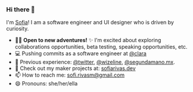 ### Hi there 👋

I'm [Sofia](https://sofiarivas.dev/)! I am a software engineer and UI designer who is driven by curiosity. 

- 🚀✨ **Open to new adventures!** ✨ I'm excited about exploring collaborations opportunities, beta testing, speaking opportunities, etc.
- :computer: Pushing commits as a software engineer at [@clara](https://clara.cc/)
- 💼 Previous experience: [@twitter](https://github.com/twitter), [@wizeline](https://www.wizeline.com/), [@segundamano.mx](). 
- :wrench: Check out my maker projects at: [sofiarivas.dev](https://sofiarivas.dev/blog/)
- 📫 How to reach me: sofi.rivasm@gmail.com
- 😄 Pronouns: she/her/ella 

<!--
**sofiarivas/sofiarivas** is a ✨ _special_ ✨ repository because its `README.md` (this file) appears on your GitHub profile.

Here are some ideas to get you started:

- 🔭 I’m currently working on ...
- 🌱 I’m currently learning ...
- 👯 I’m looking to collaborate on ...
- 🤔 I’m looking for help with ...
- 💬 Ask me about ...
- 📫 How to reach me: ...
- 😄 Pronouns: ...
- ⚡ Fun fact: ...
-->
